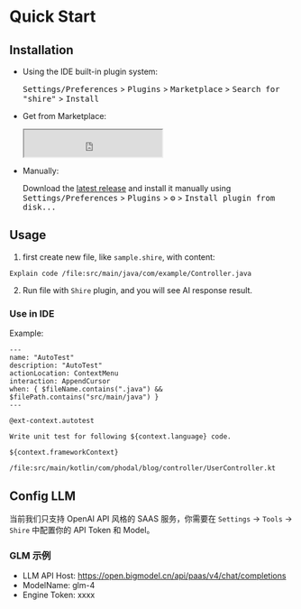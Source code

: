 # Quick Start

## Installation

- Using the IDE built-in plugin system:

  <kbd>Settings/Preferences</kbd> > <kbd>Plugins</kbd> > <kbd>Marketplace</kbd> > <kbd>Search for "shire"</kbd> >
  <kbd>Install</kbd>

- Get from Marketplace:

  <iframe width="245px" height="48px" src="https://plugins.jetbrains.com/embeddable/install/24549"></iframe>

- Manually:

  Download the [latest release](https://github.com/phodal/shire/releases/latest) and install it manually using
  <kbd>Settings/Preferences</kbd> > <kbd>Plugins</kbd> > <kbd>⚙️</kbd> > <kbd>Install plugin from disk...</kbd>

## Usage

1. first create new file, like `sample.shire`, with content:

```shire
Explain code /file:src/main/java/com/example/Controller.java
```

2. Run file with `Shire` plugin, and you will see AI response result.

### Use in IDE

Example:

```shire
---
name: "AutoTest"
description: "AutoTest"
actionLocation: ContextMenu
interaction: AppendCursor
when: { $fileName.contains(".java") && $filePath.contains("src/main/java") }
---

@ext-context.autotest

Write unit test for following ${context.language} code.

${context.frameworkContext}

/file:src/main/kotlin/com/phodal/blog/controller/UserController.kt
```

## Config LLM

当前我们只支持 OpenAI API 风格的 SAAS 服务，你需要在 `Settings` -> `Tools` -> `Shire` 中配置你的 API Token 和 Model。

### GLM 示例

- LLM API Host: https://open.bigmodel.cn/api/paas/v4/chat/completions
- ModelName: glm-4
- Engine Token: xxxx

